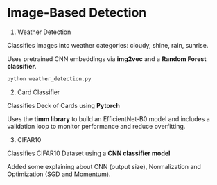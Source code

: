 # Image-Based Detection

1. Weather Detection

Classifies images into weather categories: cloudy, shine, rain, sunrise.

Uses pretrained CNN embeddings via **img2vec** and a **Random Forest classifier**.

```bash
python weather_detection.py
```

2. Card Classifier

Classifies Deck of Cards using **Pytorch**

Uses the **timm library** to build an EfficientNet-B0 model and includes a validation loop to monitor performance and reduce overfitting.


3. CIFAR10

Classifies CIFAR10 Dataset using a **CNN classifier model**

Added some explaining about CNN (output size), Normalization and Optimization (SGD and Momentum).
